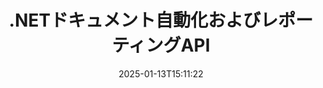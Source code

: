 ---
############################# Static ############################
layout: "landing"
date: 2025-01-13T15:11:22
draft: false

lang: ja
product: "Assembly"
product_tag: "assembly"
platform: "Net"
platform_tag: "net"

############################# Drop-down ############################
supported_platforms:
  items:
    # supported_platforms loop
    - title: ".NET"
      tag: "net"
    # supported_platforms loop
    - title: "Java"
      tag: "java"
    # supported_platforms loop
    - title: "Node.js"
      tag: "nodejs-java"

############################# Head ############################
head_title: ".NETドキュメント自動化、アセンブリおよびレポート生成用API"
head_description: "C# .NET APIによるドキュメント自動化、アセンブリ、およびレポート生成。カスタムテンプレートからPDF、Word、Excel、PPTX、HTML、およびメール文書を作成します。"

############################# Header ############################
title: ".NETドキュメント自動化およびレポーティングAPI"
description: ".NETアプリケーションでテンプレートを定義し、データをマージしてレポートを生成。"
words:
  for: "のため"

actions:
  main: "Nugetからトライアルをダウンロード"
  main_link: "https://www.nuget.org/packages/GroupDocs.Assembly"
  alt: "ライセンス"
  alt_link: "https://purchase.groupdocs.com/pricing/assembly/net/"
  title: "始める準備はできましたか？"
  description: "GroupDocs.Assemblyの機能を無料で試すか、ライセンスをリクエストしてください。"

release:
  title: "バージョン{0}リリース"
  notes: "新機能を確認する"
  downloads: "ダウンロード"
  link: "https://releases.groupdocs.com/assembly/net/"

code:
  title: "C#を使用してDOCXでチャートを埋める"
  more: "詳細な例"
  more_link: "https://github.com/groupdocs-assembly/GroupDocs.Assembly-for-.NET/"
  install: "dotnet add package GroupDocs.Assembly"
  content: |
    ```csharp {style=abap}   
    // メインテンプレートへのパス
    string template = "chart_template.docx";

    // データソースからマネージャーの生産性データを取得
    DocumentTable data_table = 
        new DocumentTable("Managers.json", 1);

    // DataSourceInfoのインスタンスをデータで作成
    DataSourceInfo data 
        = new DataSourceInfo(data_table, "managers");

    // 別のDataSourceInfoを使用してチャートの色を設定
    DataSourceInfo design = 
        new DataSourceInfo("red", "color");

    // テンプレートをデータで埋めて出力先に保存
    DocumentAssembler asm = new DocumentAssembler();
    asm.AssembleDocument(template, "result.docx", data, design);
    ```

############################# Overview ############################
overview:
  enable: true
  title: "GroupDocs.Assemblyの概要"
  description: ".NETソリューションによる高度なデータ統合を使用したドキュメント作成の自動化。"
  features:
    # feature loop
    - title: "C#でドキュメントテンプレートにビジネスデータを追加"
      content: "GroupDocs.Assembly for .NETを使用すると、JSONやXMLなどのソースからデータを事前定義のテンプレートに簡単に挿入できます。"

    # feature loop
    - title: "ネイティブデータオブジェクトの処理"
      content: "サポートされているドキュメントタイプには、データで自動的にポピュレートできる図、チャート、テーブル、リストなどが含まれます。"

    # feature loop
    - title: "追加機能"
      content: "GroupDocs.Assembly for .NETは幅広いカスタマイズオプションを提供します。プログラムによるデータオブジェクトの設計、バーコードの生成、URL経由でのオンラインデータソースの利用、さまざまな形式での出力の保存が可能です。"

############################# Platforms ############################
platforms:
  enable: true
  title: "プラットフォームの独立性"
  description: "GroupDocs.Assembly for .NETは以下のオペレーティングシステム、フレームワーク、およびパッケージマネージャーに対応しています。"
  items:
    # platform loop
    - title: "Amazon"
      image: "amazon"
    # platform loop
    - title: "Docker"
      image: "docker"
    # platform loop
    - title: "Azure"
      image: "azure"
    # platform loop
    - title: "VS Code"
      image: "vs_code"
    # platform loop
    - title: "ReSharper"
      image: "resharper"
    # platform loop
    - title: "macOS"
      image: "finder"
    # platform loop
    - title: "Linux"
      image: "linux"
    # platform loop
    - title: "NuGet"
      image: "nuget"

############################# File formats ############################
formats:
  enable: true
  title: "サポートされているファイル形式"
  description: |
    GroupDocs.Assembly for .NETは以下の[ファイル形式](https://docs.groupdocs.com/assembly/net/supported-document-formats/)を処理できます。
  groups:
    # group loop
    - color: "green"
      content: |
        ### Microsoft Office形式
        * **Word:**  DOCX, DOC, DOCM, DOT, DOTX, DOTM, RTF, WordprocessingML
        * **Excel:** XLSX, XLS, XLSM, XLSB, XLTM, XLT, XLTM, XLTX, SpreadsheetML
        * **PowerPoint:** PPT, PPTX, PPTM, PPS, PPSX, PPSM, POTM, POTX
    # group loop
    - color: "blue"
      content: |
        ### 画像およびその他の形式
        * **ポータブル:** PDF
        * **画像:** SVG, TIFF
        * **その他のオフィス形式:** ODT, OTT, OTS, ODS, ODP, OTP
      # group loop
    - color: "red"
      content: |
        ### その他の形式
        * **ウェブ:** HTML, MHTML
        * **メール:** EML, MSG, EMLX
        * **その他:** EPUB, MD

############################# Features ############################
features:
  enable: true
  title: "GroupDocs.Assemblyの機能"
  description: "高度なデータモデルを使用してドキュメントやレポートを作成。"

  items:
    # feature loop
    - icon: "preview"
      title: "高度なデータ表現"
      content: "チャート、リスト、テーブル、画像など幅広いデータオブジェクトをサポート。"

    # feature loop
    - icon: "manipulate"
      title: "データ操作"
      content: "データを効果的に表示するための数式や順序操作を適用。"

    # feature loop
    - icon: "two_pages"
      title: "広範なサポート形式"
      content: "テンプレートや出力ファイル用のすべての一般的なドキュメント形式でシームレスに動作。"

    # feature loop
    - icon: "document_settings"
      title: "リッチテンプレートマークアップ"
      content: "テンプレート内で順序、基数、およびアルファベットの数値形式を活用。"

    # feature loop
    - icon: "text"
      title: "バーコードの埋め込み"
      content: "動的にバーコード画像を生成し、ドキュメントに挿入。"

    # feature loop
    - icon: "add"
      title: "データのフォーマット"
      content: "テンプレート内の文字列を大文字、小文字、頭文字大文字またはその他のスタイルでフォーマット。"

    # feature loop
    - icon: "manipulate"
      title: "ドキュメントコンテンツの操作"
      content: "外部ドキュメントからのコンテンツをダイナミックに挿入。"

    # feature loop
    - icon: "convert"
      title: "複数形式での保存"
      content: "ファイル拡張子または詳細設定を使用して出力ファイル形式を指定。"

    # feature loop
    - icon: "update"
      title: "柔軟なデータ処理"
      content: "Base64でエンコードされたバイトを使用して、動的に画像やドキュメントを挿入。"

############################# Code samples ############################
code_samples:
  enable: true
  title: "コードサンプル"
  description: "GroupDocs.Assemblyの一般的な操作に関するコードスニペット。"
  items:
    # code sample loop
    - title: "Microsoft Word文書に箇条書きリストを作成"
      content: |
        [箇条書きリスト](https://docs.groupdocs.com/assembly/net/bulleted-list-in-word-processing-document/)はビジネスデータを提示する一般的な方法です。 こちらはGroupDocs.Assemblyを使用してWord文書にリストを追加する例です。
        {{< landing/code title="ドキュメントにリストを埋め込む方法">}}
        ```csharp {style=abap}
        // ドキュメントページにこのテンプレートを挿入:
        // マネージャーのパフォーマンス指標
        // . <<foreach [in products]>><<[ProductName]>>
        // <</foreach>>

        // テンプレートパスを指定
        string template = "Bulleted List Template.docx";

        // 出力ファイルパスを設定
        string result = "Result Report.docx"

        // JSONソースからマネージャーのデータを取得
        JsonDataSource dataSource = new JsonDataSource("Report data.json");
        DataSourceInfo data = new DataSourceInfo(dataSource, "managers")

        // 埋め込まれたデータでレポートを生成
        DocumentAssembler assembler = new DocumentAssembler();
        assembler.AssembleDocument(template, result, data);
        ```
        {{< /landing/code >}}
    # code sample loop
    - title: "PPTXプレゼンテーションに円グラフを作成"
      content: |
        テンプレートとXMLデータを使用して[円グラフ](https://docs.groupdocs.com/assembly/net/pie-chart-in-presentation-document/)を作成できます。 視覚的に魅力的なデータ表現でレポートを強化。
        {{< landing/code title="円グラフを表現する方法">}}
        ```csharp {style=abap}
        // プレゼンテーションにチャートタイトルテンプレートを追加:
        // 顧客の収益 <<foreach [in customers]>> 
        // <<x [CustomerName]>>

        // チャートデータテンプレートも含める:
        // Total Order Price<<foreach [in customers]>> 
        // <<x [CustomerName]>>

        // チャートテンプレートパスを指定
        string template = "Pie Chart Template.pptx";

        // 出力ファイルパスを設定
        string result = "Result Report.pptx"

        // XMLソースから顧客データを取得
        JsonDataSource dataSource = new JsonDataSource("Chart data.xml");
        DataSourceInfo data = new DataSourceInfo(dataSource, "customers")

        // チャートを生成して結果を保存
        DocumentAssembler assembler = new DocumentAssembler();
        assembler.AssembleDocument(template, result, data);
        ```
        {{< /landing/code >}}

---